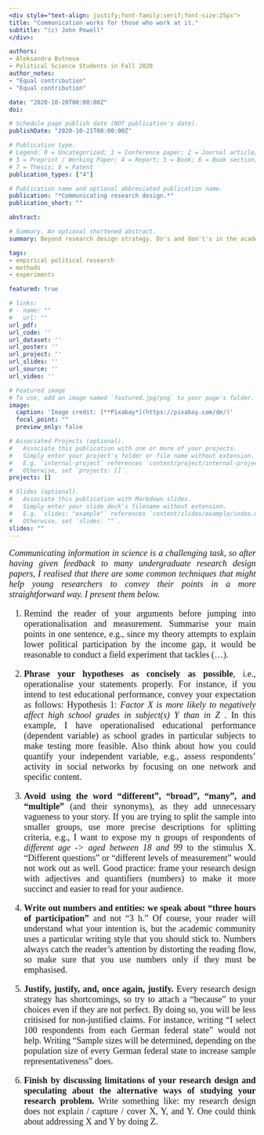 ```yaml
---
<div style="text-align: justify;font-family:serif;font-size:25px"> 
title: "Communication works for those who work at it."
subtitle: "(c) John Powell"
</div>:

authors:
- Aleksandra Butneva
- Political Science Students in Fall 2020
author_notes:
- "Equal contribution"
- "Equal contribution"

date: "2020-10-20T00:00:00Z"
doi: 

# Schedule page publish date (NOT publication's date).
publishDate: "2020-10-21T00:00:00Z"

# Publication type.
# Legend: 0 = Uncategorized; 1 = Conference paper; 2 = Journal article;
# 3 = Preprint / Working Paper; 4 = Report; 5 = Book; 6 = Book section;
# 7 = Thesis; 8 = Patent
publication_types: ["4"]

# Publication name and optional abbreviated publication name.
publication: "*Communicating research design.*"
publication_short: ""

abstract: 

# Summary. An optional shortened abstract.
summary: Beyond research design strategy. Do's and don't's in the academic writing.

tags:
- empirical political research
- methods
- experiments

featured: true

# links:
# - name: ""
#   url: ""
url_pdf: 
url_code: ''
url_dataset: ''
url_poster: ''
url_project: ''
url_slides: ''
url_source: ''
url_video: ''

# Featured image
# To use, add an image named `featured.jpg/png` to your page's folder. 
image:
  caption: 'Image credit: [**Pixabay*](https://pixabay.com/de/)'
  focal_point: ""
  preview_only: false

# Associated Projects (optional).
#   Associate this publication with one or more of your projects.
#   Simply enter your project's folder or file name without extension.
#   E.g. `internal-project` references `content/project/internal-project/index.md`.
#   Otherwise, set `projects: []`.
projects: []

# Slides (optional).
#   Associate this publication with Markdown slides.
#   Simply enter your slide deck's filename without extension.
#   E.g. `slides: "example"` references `content/slides/example/index.md`.
#   Otherwise, set `slides: ""`.
slides: ""
---
```

<div style="text-align: justify;font-family:serif;font-size:18px;"> 

*Communicating information in science is a challenging task, so after having given feedback to many undergraduate research design papers, I realised that there are some common techniques that might help young researchers to convey their points in a more straightforward way. I present them below.*

1. Remind the reader of your arguments before jumping into operationalisation and measurement. Summarise your main points in one sentence, e.g., since my theory attempts to explain lower political participation by the income gap, it would be reasonable to conduct a field experiment that tackles (…).

2.	**Phrase your hypotheses as concisely as possible**, i.e., operationalise your statements properly. For instance, if you intend to test educational performance, convey your expectation as follows:
Hypothesis 1: *Factor X is more likely to negatively affect high school grades in subject(s) Y than in Z .*
In this example, I have operationalised educational performance (dependent variable) as school grades in particular subjects to make testing more feasible. Also think about how you could quantify your independent variable, e.g., assess respondents’ activity in social networks by focusing on one network and specific content.

3.	**Avoid using the word “different”, “broad”, “many”, and “multiple”** (and their synonyms), as they add unnecessary vagueness to your story. If you are trying to split the sample into smaller groups, use more precise descriptions for splitting criteria, e.g., I want to expose my n groups of respondents of *different age -> aged between 18 and 99* to the stimulus X.
“Different questions” or “different levels of measurement” would not work out as well. Good practice: frame your research design with adjectives and quantifiers (numbers) to make it more succinct and easier to read for your audience. 

4.	**Write out numbers and entities: we speak about “three hours of participation”** and not “3 h.” Of course, your reader will understand what your intention is, but the  academic community uses a particular writing style that you should stick to. Numbers always catch the reader’s attention by distorting the reading flow, so make sure that you use numbers only if they must be emphasised.

5.	**Justify, justify, and, once again, justify.** Every research design strategy has shortcomings, so try to attach a “because” to your choices even if they are not perfect. By doing so, you will be less critisised for non-justified claims. For instance, writing “I select 100 respondents from each German federal state” would not help. Writing “Sample sizes will be determined, depending on the population size of every German federal state to increase sample representativeness” does.

6.	**Finish by discussing limitations of your research design and speculating about the alternative ways of studying your research problem.** Write something like: my research design does not explain / capture / cover  X, Y, and Y. One could think about addressing X and Y by doing Z.

</div>
